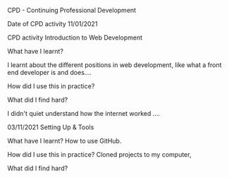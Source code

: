 CPD - Continuing Professional Development

Date of CPD activity
11/01/2021

CPD activity
Introduction to Web Development

What have I learnt?

I learnt about the different positions in web development, like what a front end developer is and does....

How did I use this in practice?

What did I find hard?

I didn't quiet understand how the internet worked ....


03/11/2021
Setting Up & Tools

What have I learnt?
How to use GitHub.

How did I use this in practice?
Cloned projects to my computer, 

What did I find hard?
